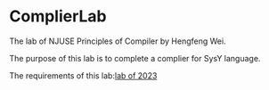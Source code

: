 # ComplierLab
The lab of NJUSE Principles of Compiler by Hengfeng Wei.

The purpose of this lab is to complete a complier for SysY language.

The requirements of this lab:[lab of 2023](http://docs.compilers.cpl.icu/#/)

